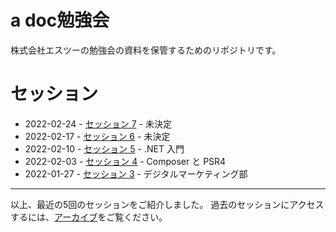 # a doc勉強会

株式会社エスツーの勉強会の資料を保管するためのリポジトリです。

# セッション

* 2022-02-24 - [セッション 7](./sessions/2022-02-24/index.md) - 未決定
* 2022-02-17 - [セッション 6](./sessions/2022-02-17/index.md) - 未決定
* 2022-02-10 - [セッション 5](./sessions/2022-02-10/index.md) - .NET 入門
* 2022-02-03 - [セッション 4](./sessions/2022-02-03/index.md) - Composer と PSR4
* 2022-01-27 - [セッション 3](./sessions/2022-01-27/index.md) - デジタルマーケティング部

------

以上、最近の5回のセッションをご紹介しました。
過去のセッションにアクセスするには、[アーカイブ](./archive.md)をご覧ください。